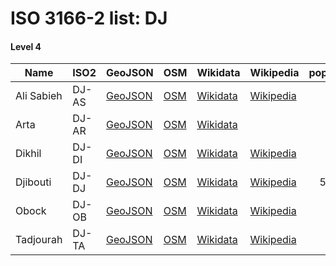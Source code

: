 # ISO 3166-2 list: DJ


#### Level 4
Name | ISO2 | GeoJSON | OSM | Wikidata | Wikipedia | population 
--- | --- | --- | --- | --- | --- | --: 
Ali Sabieh | DJ-AS | [GeoJSON](../../geojson/high/iso2/DJ/DJ-AS.geojson) | [OSM](https://www.openstreetmap.org/relation/3725240) | [Wikidata](https://www.wikidata.org/wiki/Q821008) | [Wikipedia](http://en.wikipedia.org/wiki/ar%3A%D8%B9%D9%84%D9%8A%20%D8%B5%D8%A8%D9%8A%D8%AD) | 
Arta | DJ-AR | [GeoJSON](../../geojson/high/iso2/DJ/DJ-AR.geojson) | [OSM](https://www.openstreetmap.org/relation/4027786) | [Wikidata](https://www.wikidata.org/wiki/Q705941) |  | 
Dikhil | DJ-DI | [GeoJSON](../../geojson/high/iso2/DJ/DJ-DI.geojson) | [OSM](https://www.openstreetmap.org/relation/3725233) | [Wikidata](https://www.wikidata.org/wiki/Q283979) | [Wikipedia](http://en.wikipedia.org/wiki/ar%3A%D8%AF%D8%AE%D9%8A%D9%84%20%28%D9%85%D8%AF%D9%8A%D9%86%D8%A9%29) | 
Djibouti | DJ-DJ | [GeoJSON](../../geojson/high/iso2/DJ/DJ-DJ.geojson) | [OSM](https://www.openstreetmap.org/relation/3725245) | [Wikidata](https://www.wikidata.org/wiki/Q3604) | [Wikipedia](http://en.wikipedia.org/wiki/ar%3A%D8%AC%D9%8A%D8%A8%D9%88%D8%AA%D9%8A%20%28%D9%85%D8%AF%D9%8A%D9%86%D8%A9%29) | 562,000
Obock | DJ-OB | [GeoJSON](../../geojson/high/iso2/DJ/DJ-OB.geojson) | [OSM](https://www.openstreetmap.org/relation/3725121) | [Wikidata](https://www.wikidata.org/wiki/Q844929) | [Wikipedia](http://en.wikipedia.org/wiki/ar%3A%D8%A5%D9%82%D9%84%D9%8A%D9%85%20%D8%A3%D9%88%D8%A8%D9%88%D9%83) | 37,856
Tadjourah | DJ-TA | [GeoJSON](../../geojson/high/iso2/DJ/DJ-TA.geojson) | [OSM](https://www.openstreetmap.org/relation/3725194) | [Wikidata](https://www.wikidata.org/wiki/Q645896) | [Wikipedia](http://en.wikipedia.org/wiki/ar%3A%D8%A5%D9%82%D9%84%D9%8A%D9%85%20%D8%AA%D8%A7%D8%AC%D9%88%D8%B1%D8%A9) | 
